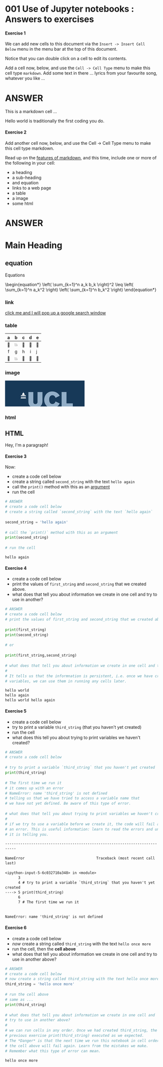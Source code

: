 # 001 Use of Jupyter notebooks : Answers to exercises

#### Exercise 1

We can add new cells to this document via the `Insert -> Insert Cell Below` menu in the menu bar at the top of this document.

Notice that you can double click on a cell to edit its contents.

Add a cell now, below, and use the `Cell -> Cell Type` menu to make this cell type `markdown`. Add some text in there ... lyrics from your favourite song, whatever you like ...


# ANSWER
This is a markdown cell ...

Hello world is traditionally the first coding you do.

#### Exercise 2


Add another cell now, below, and use the Cell -> Cell Type menu to make this cell type markdown. 

Read up on the [features of markdown](https://github.com/adam-p/markdown-here/wiki/Markdown-Cheatsheet), and this time, include one or more of the following in your cell:

* a heading
* a sub-heading
* and equation
* links to a web page
* a table
* a image
* some html

# ANSWER

# Main Heading

## equation

Equations 

\begin{equation*}
\left( \sum_{k=1}^n a_k b_k \right)^2 \leq \left( \sum_{k=1}^n a_k^2 \right) \left( \sum_{k=1}^n b_k^2 \right)
\end{equation*}

### link

[click me and I will pop up a google search window](https://www.google.com)

### table

| a | b | c | d | e |
|:-:|:-:|:-:|:-:|-|
| 🙈 | 💥 | 🦧 | 🐇 | 🐪 |
| f | g | h | i | j |
| 🙈 | 💥 | 🦧 | 🐇 | 🐪 |

### image

![ucl logo](images/ucl_logo.png)


### html

<html>
<body>
<h2>HTML</h2>

<p>Hey, I'm a paragraph!</p>


</body>
</html>

#### Exercise 3

Now:

* create a code cell below
* create a string called `second_string` with the text `hello again`
* call the `print()` method with this as an [argument](https://en.wikipedia.org/wiki/Parameter_(computer_programming))
* run the cell 


```python
# ANSWER
# create a code cell below
# create a string called `second_string` with the text `hello again`

second_string = 'hello again'

# call the `print()` method with this as an argument
print(second_string)

# run the cell 
```

    hello again


#### Exercise 4

* create a code cell below
* print the values of `first_string` and `second_string`  that we created above. 
* what does that tell you about information we create in one cell and try to use in another?


```python
# ANSWER
# create a code cell below
# print the values of first_string and second_string that we created above.

print(first_string)
print(second_string)

# or

print(first_string,second_string)

# what does that tell you about information we create in one cell and try to use in another?
# 
# It tells us that the informnation is persistent, i.e. once we have created the 
# variables, we can use them in running any cells later.
```

    hello world
    hello again
    hello world hello again


#### Exercise 5

* create a code cell below
* try to print a variable `third_string` (that you haven't yet created)
* run the cell
* what does this tell you about trying to print variables we haven't created?


```python
# ANSWER
# create a code cell below

# try to print a variable `third_string` that you haven't yet created
print(third_string)

# The first time we run it
# it comes up with an error
# NameError: name 'third_string' is not defined
# telling us that we have tried to access a variable name that
# we have not yet defined. Be aware of this type of error.

# what does that tell you about trying to print variables we haven't created?
#
# if we try to use a variable before we create it, the code will fail and throw
# an error. This is useful information: learn to read the errors and understand what
# it is telling you. 
```


    ---------------------------------------------------------------------------

    NameError                                 Traceback (most recent call last)

    <ipython-input-5-6c032710a348> in <module>
          3 
          4 # try to print a variable `third_string` that you haven't yet created
    ----> 5 print(third_string)
          6 
          7 # The first time we run it


    NameError: name 'third_string' is not defined


#### Exercise 6

* create a code cell below
* *now* create a string called `third_string` with the text `hello once more`
* run the cell, then the **cell above**
* what does that tell you about information we create in one cell and try to use in another above?


```python
# ANSWER
# create a code cell below
# now create a string called third_string with the text hello once more
third_string = 'hello once more'

# run the cell above
# same as ...
print(third_string)

# what does that tell you about information we create in one cell and 
# try to use in another above?
#
# we can run cells in any order. Once we had created third_string, the 
# previous exercise print(third_string) executed as we expected.
# The *Danger* is that the next time we run this notebook in cell order
# the cell above will fail again. Learn from the mistakes we make.
# Remember what this type of error can mean.
```

    hello once more

